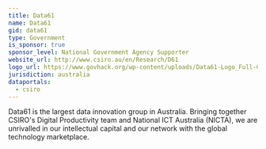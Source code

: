 ```yaml
---
title: Data61
name: Data61
gid: data61
type: Government
is_sponsor: true
sponsor_level: National Government Agency Supporter
website_url: http://www.csiro.au/en/Research/D61
logo_url: https://www.govhack.org/wp-content/uploads/Data61-Logo_Full-Colour_On-White-300x150.jpg
jurisdiction: australia
dataportals:
  - csiro
---
```


Data61 is the largest data innovation group in Australia. Bringing together CSIRO's Digital Productivity team and National ICT Australia (NICTA), we are unrivalled in our intellectual capital and our network with the global technology marketplace.